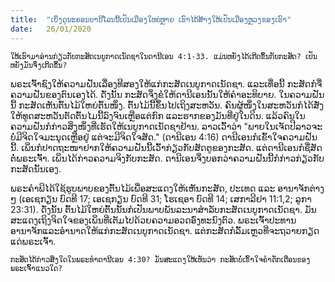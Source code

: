 ```yaml
---
title:  "ເບິ່ງດູນະຄອນບາບີໂລນນີ້ເປັນເມືອງໃຫຍ່ຫຼາຍ ເຮົາໄດ້ສ້າງໃຫ້ເປັນເມືອງຫຼວງຂອງເຮົາ"
date:   26/01/2020
---
```


`ໃຫ້ເຮົາມາອ່ານກ່ຽວກັບກະສັດເນບູກາດເນັດຊາໃນດານີເອນ 4:1-33. ແມ່ນຫຍັງໄດ້ເກີດຂຶ້ນກັບກະສັດ? ເປັນຫຍັງມັນຈຶ່ງເກີດຂຶ້ນ?`

ພຣະເຈົ້າຊົງໃຫ້ຄວາມຝັນເລື່ອງທີສອງໃຫ້ແກ່ກະສັດເນບູກາດເນັດຊາ. ແລະເທື່ອນີ້ ກະສັດກໍຈື່ຄວາມຝັນຂອງຕົນເອງໄດ້. ດັ່ງນັ້ນ ກະສັດຈຶ່ງຂໍໃຫ້ດານີເອນນັ້ນໃຫ້ຄຳອະທິບາຍ. ໃນຄວາມຝັນນີ້ ກະສັດເຫັນຕົ້ນໄມ້ໃຫຍ່ຕົ້ນໜຶ່ງ. ຕົ້ນໄມ້ນີ້ຂຶ້ນໄປເຖິງສະຫວັນ. ຄົນຜູ້ໜຶ່ງໃນສະຫວັນກໍໄດ້ສັ່ງໃຫ້ທູດສະຫວັນຕັດຕົ້ນໄມນີ້ລົງຈົນເຫຼືອແຕ່ກົກ ແລະຮາກຂອງມັນທີ່ຢູ່ໃນດິນ. ແລ້ວຄົນໃນຄວາມຝັນກໍກ່າວສິ່ງໜຶ່ງທີ່ເຮັດໃຫ້ເນບູກາດເນັດຊາຢ້ານ. ລາວເວົ້າວ່າ "ພາຍໃນເຈັດປີລາວຈະບໍ່ມີຈິດໃຈມະນຸດເຫຼືອຢູ່ ແຕ່ຈະມີຈິດໃຈສັດ." (ດານີເອນ 4:16) ດານີເອນກໍເຂົ້າໃຈຄວາມຝັນນີ້. ເພິ່ນກໍປາດຖະໜາຢາກໃຫ້ຄວາມຝັນນີ້ເວົ້າກ່ຽວກັບສັດຕູຂອງກະສັດ. ແຕ່ດານີເອນກໍຊື່ສັດຕໍ່ພຣະເຈົ້າ. ເພິ່ນໄດ້ກ່າວຄວາມຈິງກັບກະສັດ. ດານີເອນຈຶ່ງບອກວ່າຄວາມຝັນນີ້ກໍກ່າວກ່ຽວກັບກະສັດນັ້ນເອງ.

ພຣະຄຳພີໄດ້ໃຊ້ຮູບພາບຂອງຕົ້ນໄມ້ເພື່ອສະແດງໃຫ້ເຫັນກະສັດ, ປະເທດ ແລະ ອານາຈັກຕ່າງໆ (ເອເຊກຽນ ບົດທີ 17; ເອເຊກຽນ ບົດທີ 31; ໂຮເຊອາ ບົດທີ 14; ເສກາລີຢາ 11:1,2; ລູກາ 23:31). ດັ່ງນັ້ນ ຕົ້ນໄມ້ໃຫຍ່ຕົ້ນນັ້ນກໍເປັນພາບພັນລະນາສຳລັບກະສັດເນບູກາດເນັດຊາ. ມັນສະແດງເຖິງຈິດໃຈຂອງເພິ່ນທີ່ເຕັມໄປດ້ວຍຄວາມອວດອົ່ງທະນົງຕົວ. ພຣະເຈົ້າປະທານອານາຈັກແລະອຳນາດໃຫ້ແກ່ກະສັດເນບູກາດເນັດຊາ. ແຕ່ກະສັດກໍລົ້ມເຫຼວທີ່ຈະຖວາຍກຽດແດ່ພຣະເຈົ້າ.

`ກະສັດໄດ້ກ່າວສິ່ງໃດໃນພຣະທຳດານີເອນ 4:30? ມັນສະແດງໃຫ້ເຫັນວ່າ ກະສັດບໍ່ເຂົ້າໃຈຄຳຕັກເຕືອນຂອງພຣະເຈົ້າແນວໃດ?`